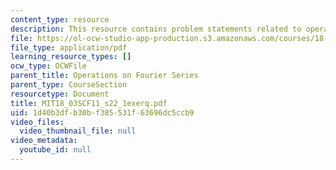 ```yaml
---
content_type: resource
description: This resource contains problem statements related to operations.
file: https://ol-ocw-studio-app-production.s3.amazonaws.com/courses/18-03sc-differential-equations-fall-2011/1d40b3dfb30bf385531f63696dc5ccb9_MIT18_03SCF11_s22_1exerq.pdf
file_type: application/pdf
learning_resource_types: []
ocw_type: OCWFile
parent_title: Operations on Fourier Series
parent_type: CourseSection
resourcetype: Document
title: MIT18_03SCF11_s22_1exerq.pdf
uid: 1d40b3df-b30b-f385-531f-63696dc5ccb9
video_files:
  video_thumbnail_file: null
video_metadata:
  youtube_id: null
---
```

